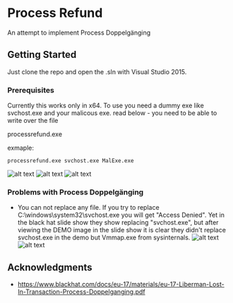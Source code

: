 # Process Refund

An attempt to implement Process Doppelgänging
## Getting Started

Just clone the repo and open the .sln with Visual Studio 2015.

### Prerequisites

Currently this works only in x64.
To use you need a dummy exe like svchost.exe and your malicous exe.
read below - you need to be able to write over the file

processrefund.exe <exe to Doppelgang> <your exe>

exmaple:

	processrefund.exe svchost.exe MalExe.exe
 ![alt text](https://raw.githubusercontent.com/spajed/processrefund/master/example.png)
 ![alt text](https://raw.githubusercontent.com/spajed/processrefund/master/modules.png)
 ![alt text](https://raw.githubusercontent.com/spajed/processrefund/master/memory.png)

### Problems with Process Doppelgänging
* You can not replace any file. If you try to replace  C:\windows\system32\svchost.exe you will get "Access Denied".
  Yet in the black hat slide show they show replacing "svchost.exe", but after viewing the DEMO image in the slide show
  it is clear they didn't replace svchost.exe in the demo but Vmmap.exe from sysinternals.
 ![alt text](https://raw.githubusercontent.com/spajed/processrefund/master/cheating.png) ![alt text](https://raw.githubusercontent.com/spajed/processrefund/master/cheating2.png)
## Acknowledgments

* https://www.blackhat.com/docs/eu-17/materials/eu-17-Liberman-Lost-In-Transaction-Process-Doppelganging.pdf
